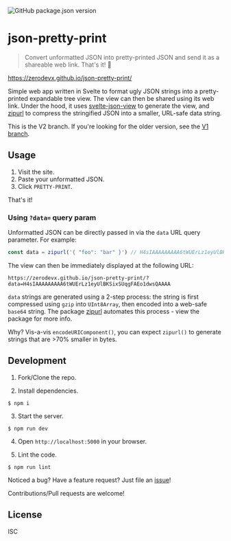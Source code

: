 ![GitHub package.json version](https://img.shields.io/github/package-json/v/zerodevx/json-pretty-print)

# json-pretty-print

> Convert unformatted JSON into pretty-printed JSON and send it as a shareable web link. That's it!
> 🤪

https://zerodevx.github.io/json-pretty-print/

Simple web app written in Svelte to format ugly JSON strings into a pretty-printed expandable tree
view. The view can then be shared using its web link. Under the hood, it uses
[svelte-json-view](https://github.com/zerodevx/svelte-json-view) to generate the view, and
[zipurl](https://github.com/zerodevx/zipurl) to compress the stringified JSON into a smaller,
URL-safe data string.

This is the V2 branch. If you're looking for the older version, see the
[V1 branch](https://github.com/zerodevx/json-pretty-print/tree/v1).

## Usage

1. Visit the site.
2. Paste your unformatted JSON.
3. Click `PRETTY-PRINT`.

That's it!

### Using `?data=` query param

Unformatted JSON can be directly passed in via the `data` URL query parameter. For example:

```js
const data = zipurl('{ "foo": "bar" }') // H4sIAAAAAAAAA6tWUErLz1eyUlBKSixSUqgFAEo1dwsQAAAA
```

The view can then be immediately displayed at the following URL:

```
https://zerodevx.github.io/json-pretty-print/?data=H4sIAAAAAAAAA6tWUErLz1eyUlBKSixSUqgFAEo1dwsQAAAA
```

`data` strings are generated using a 2-step process: the string is first compressed using `gzip`
into `UInt8Array`, then encoded into a web-safe `base64` string. The package
[zipurl](https://github.com/zerodevx/zipurl) automates this process - view the package for more
info.

Why? Vis-a-vis `encodeURIComponent()`, you can expect `zipurl()` to generate strings that are >70%
smaller in bytes.

## Development

1. Fork/Clone the repo.

2. Install dependencies.

```
$ npm i
```

3. Start the server.

```
$ npm run dev
```

4. Open `http://localhost:5000` in your browser.

5. Lint the code.

```
$ npm run lint
```

Noticed a bug? Have a feature request? Just file an
[issue](https://github.com/zerodevx/json-pretty-print/issues)!

Contributions/Pull requests are welcome!

## License

ISC
